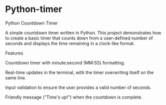 # Python-timer
Python Countdown Timer

A simple countdown timer written in Python. This project demonstrates how to create a basic timer that counts down from a user-defined number of seconds and displays the time remaining in a clock-like format.

Features

Countdown timer with minute:second (MM:SS) formatting.

Real-time updates in the terminal, with the timer overwriting itself on the same line.

Input validation to ensure the user provides a valid number of seconds.

Friendly message ("Time's up!") when the countdown is complete.
